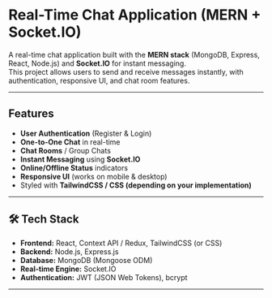 #  Real-Time Chat Application (MERN + Socket.IO)

A real-time chat application built with the **MERN stack** (MongoDB, Express, React, Node.js) and **Socket.IO** for instant messaging.  
This project allows users to send and receive messages instantly, with authentication, responsive UI, and chat room features.

---

##  Features
-  **User Authentication** (Register & Login)  
-  **One-to-One Chat** in real-time  
-  **Chat Rooms** / Group Chats  
-  **Instant Messaging** using **Socket.IO**  
-  **Online/Offline Status** indicators  
-  **Responsive UI** (works on mobile & desktop)  
-  Styled with **TailwindCSS / CSS (depending on your implementation)**  

---

## 🛠 Tech Stack
- **Frontend:** React, Context API / Redux, TailwindCSS (or CSS)  
- **Backend:** Node.js, Express.js  
- **Database:** MongoDB (Mongoose ODM)  
- **Real-time Engine:** Socket.IO  
- **Authentication:** JWT (JSON Web Tokens), bcrypt  

---

